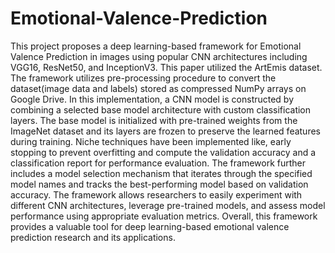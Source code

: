 # Emotional-Valence-Prediction
This project proposes a deep learning-based framework for Emotional Valence Prediction in images using popular CNN architectures including VGG16, ResNet50, and InceptionV3. This paper utilized the ArtEmis dataset.  The framework utilizes pre-processing procedure to convert the dataset(image data and labels) stored as compressed NumPy arrays  on Google Drive. In this implementation, a CNN model is constructed by combining a selected base model architecture with custom classification layers. The base model is initialized with pre-trained weights from the ImageNet dataset and its layers are frozen to preserve the learned features during training. Niche techniques have been implemented like, early stopping to prevent overfitting and compute the validation accuracy and a classification report for performance evaluation. The framework further includes a model selection mechanism that iterates through the specified model names and tracks the best-performing model based on validation accuracy. The framework allows researchers to easily experiment with different CNN architectures, leverage pre-trained models, and assess model performance using appropriate evaluation metrics. Overall, this framework provides a valuable tool for deep learning-based emotional valence prediction research and its applications.

